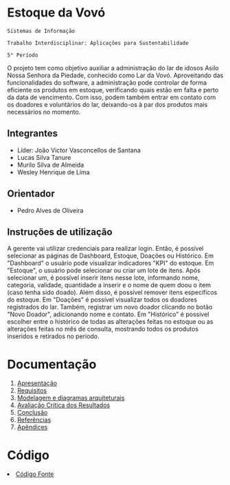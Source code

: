 # Estoque da Vovó

`Sistemas de Informação`

`Trabalho Interdisciplinar: Aplicações para Sustentabilidade`

`5° Período`

O projeto tem como objetivo auxiliar a administração do lar de idosos Asilo Nossa Senhora da Piedade, conhecido como Lar da Vovó. Aproveitando das funcionalidades do software, a administração pode controlar de forma eficiente os produtos em estoque, verificando quais estão em falta e perto da data de vencimento. Com isso, podem também entrar em contato com os doadores e voluntários do lar, deixando-os à par dos produtos mais necessários no momento. 

## Integrantes

* Líder: João Victor Vasconcellos de Santana
* Lucas Silva Tanure 
* Murilo Silva de Almeida
* Wesley Henrique de Lima 

## Orientador

* Pedro Alves de Oliveira

## Instruções de utilização


A gerente vai utilizar credenciais para realizar login. Então, é possível selecionar as páginas de Dashboard, Estoque, Doações ou Histórico.
Em "Dashboard" o usuário pode visualizar indicadores "KPI" do estoque.
Em "Estoque", o usuário pode selecionar ou criar um lote de itens. Após selecionar um, é possível inserir itens nesse lote, informando nome, categoria, validade, quantidade a inserir e o nome de quem doou o item (caso tenha sido doado). Além disso, é possível remover itens específicos do estoque. 
Em "Doações" é possível visualizar todos os doadores registrados do lar. Também, registrar um novo doador clicando no botão "Novo Doador", adicionando nome e contato. 
Em "Histórico" é possível escolher entre o histórico de todas as alterações feitas no estoque ou as alterações feitas no mês de consulta, mostrando todos os produtos inseridos e retirados no período.

# Documentação

<ol>
<li><a href="docs/1-Apresentação.md"> Apresentação </a></li>
<li><a href="docs/2-Requisitos.md"> Requisitos </a></li>
<li><a href="docs/3-Modelagem-Diagramas.md"> Modelagem e diagramas arquiteturais </a></li>
<li><a href="docs/4-Avaliação-Resultados.md"> Avaliação Crítica dos Resultados </a></li>
<li><a href="docs/5-Conclusão.md"> Conclusão </a></li>
<li><a href="docs/6-Referências.md"> Referências </a></li>
<li><a href="docs/7-Apêndices.md"> Apêndices </a></li>
</ol>

# Código

<li><a href="src/README.md"> Código Fonte</a></li>
